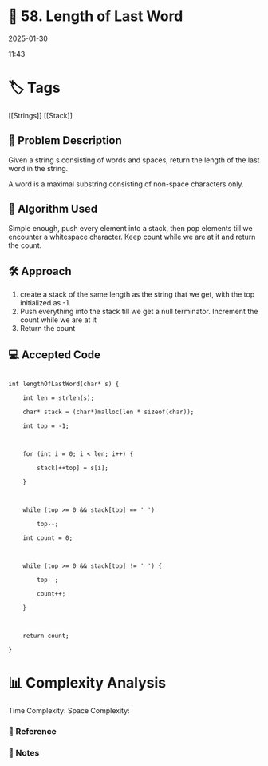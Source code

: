 # 📝 58. Length of Last Word
2025-01-30

11:43

# 🏷️ Tags

[[Strings]]
[[Stack]]


## 📄 Problem Description
<!-- Briefly describe the problem statement here -->
Given a string s consisting of words and spaces, return the length of the last word in the string.

A word is a maximal substring consisting of non-space characters only.
## 🧠 Algorithm Used
<!-- Describe the algorithm you used to solve the problem -->
Simple enough, push every element into a stack, then pop elements till we encounter a whitespace character. 
Keep count while we are at it and return the count. 
## 🛠️ Approach
<!-- Explain your approach step-by-step -->

1. create a stack of the same length as the string that we get, with the top initialized as -1.
2. Push everything into the stack till we get a null terminator. Increment the count while we are at it
3. Return the count

## 💻 Accepted Code

```

int lengthOfLastWord(char* s) {

    int len = strlen(s);

    char* stack = (char*)malloc(len * sizeof(char));

    int top = -1;

  

    for (int i = 0; i < len; i++) {

        stack[++top] = s[i];

    }

  

    while (top >= 0 && stack[top] == ' ')

        top--;

    int count = 0;

  

    while (top >= 0 && stack[top] != ' ') {

        top--;

        count++;

    }

  

    return count;

}

```



# 📊 Complexity Analysis
Time Complexity:
Space Complexity:


### 🔗 Reference
### 📝 Notes
